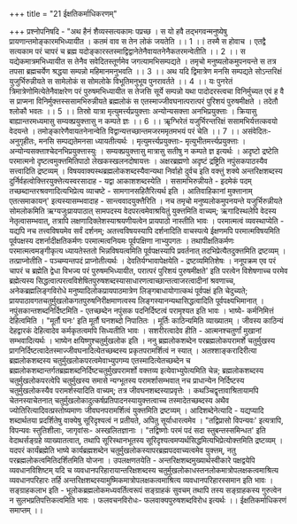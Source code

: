 +++
title = "21 ईक्षतिकर्माधिकरणम्"

+++
प्रश्नोपनिषदि - "अथ हैनं शैव्यस्सत्यकामः पप्रच्छ । स यो हवै तद्भगवन्मनुष्येषु प्रायणान्तमोङ्कारमभिध्यायीत । कतमं वाव स तेन लोकं जयतेति ।। 1 ।। तस्मै स होवाच । एतद्वै सत्यकाम परं चापरं च ब्रह्म यदोङ्कारस्तस्माद्विद्वानेतेनैवायतनेनैकतरमन्वेतीति ।। 2 ।। स यद्येकमात्रमभिध्यायीत स तेनैव सवेदितस्तूर्णमेव जगत्यामभिसम्पद्यते । तमृचो मनुष्यलोकमुपनयन्ते स तत्र तपसा ब्रह्मचर्येण श्रद्धया सम्पन्नो महिमानमनुभवति ।। 3 ।। अथ यदि द्विमात्रेण मनसि सम्पद्यते सोऽन्तरिक्षं युजुर्भिरुन्नीयते स सामेलोकं स सोमलोके विभूतिमनुभूय पुनरावर्तते ।। 4 ।। यः पुनरेतं त्रिमात्रेणोमित्येतेनैवाक्षरेण परं पुरुषमभिध्यायीत स तेजसि सूर्ये सम्पन्नो यथा पादोदरस्त्वचा विनिर्मुच्यत एवं ह वै स प्राप्मना विनिर्मुक्त्तस्ससामभिरुन्नीयते ब्रह्मलोकं स एतस्माज्जीवघनात्परात्परं पुरिशयं पुरुषमीक्षते । तदेतौ श्लोकौ भवतः ।। 5 ।। तिस्रो यात्रा मृत्युमर्त्त्यप्रयुक्त्ताः अन्योन्यसक्त्ता अनभिप्रयुक्त्ताः । क्रियासु बाह्यान्तरमध्यमासु सम्यक्प्रयुक्त्तासु न कम्पते ज्ञः ।। 6 ।। ऋृग्भिरेतं यजुर्भिरन्तरिक्षं ससामभिर्यत्तत्कवयो वेदयन्ते । तमोङ्कारेणैवायतनेनान्वेति विद्वान्यत्तच्छान्तमजरममृतमभयं परं चेति ।। 7 ।। असंवेदितः- अनुगृहीतः, मनसि सम्पद्यतेमनसा ध्यायतीत्यर्थः । मृत्युमर्त्त्यप्रयुक्त्ताः- मृत्युभीतमर्त्त्यप्रयुक्त्ताः । अन्योन्यसक्त्ताश्चेदनभिप्रयुक्त्तास्युः । सम्यक्प्रयुक्त्तासु मात्रासु सतीषु न कम्पते ज्ञ इत्यर्थः । अदृष्टो द्रष्टेति परमात्मनो दृष्टत्वमुक्त्तमितिपाठो लेखकस्खलनदोषायत्तः । अक्षरब्रह्मणो अदृष्टं द्रष्ट्रिति नपुंसकपाठस्यैव सत्त्वादिति द्रष्टव्यम् । विषयवाक्यस्थब्रह्मलोकशब्दस्यैवान्यथा निर्वाहो दुर्वच इति वक्त्तुं शक्ये अन्तरिक्षशब्दस्य दुर्निर्वहत्वोक्त्तिरयुक्त्तेत्यस्वरसादाह - यद्वा आकाशशब्दस्येति । ससामभिरुन्नीयते - इदमेकं पदम् तच्छब्दान्तरश्रवणादित्यभिप्रेत्य व्याचष्टे - सामगानसहितैरित्यर्थ इति । आतिवाहिकानां मुक्त्तानाम् एतत्समाकायन्' इत्यस्यासम्भवादाह - सान्त्ववादयुक्त्तैरिति । नच तमृचो मनुष्यलोकमुपनयन्ते यजुर्भिरुन्नीयते सोमलोकमिति ऋग्यजुःप्रायपाठात् सामपदस्य वेदपरत्वमेवाश्रयितुं युक्त्तमिति वाच्यम्; ऋगादिस्थलेपि वेदस्य नेतृत्वासम्भवात्, तत्रापि लक्षणादिक्लेशस्याश्रयणीयत्वेन प्रायपाठो नास्तीति भावः । परमात्मत्वं व्यवस्थाप्येति - यद्यपि नच तत्त्वविषयमेव सर्वं दर्शनम्; अतत्त्वविषयस्यापि दर्शनादिति वाचस्पत्ये ईक्षणमपि परमात्मविषयमिति पूर्वपक्षस्य दशर्नादीक्षतिकर्मणः परमात्मत्वनियमः पूर्वपक्षिणा नाभ्युपगतः । तथापीक्षतिकर्मणः परमात्मत्वमङ्गीकृत्य ध्यायतेस्ततो भिन्नविषयत्वमिति पूर्वपक्षस्यापि प्रवर्तनात् तदभिप्रेत्यैतदुक्त्तमिति द्रष्टव्यम् । तत्प्राप्नोतीति - पञ्चम्यन्तपदं प्राप्नोतीत्यर्थः । देवतिर्यग्भावापेक्षयेति - द्रष्टव्यमितिशेषः । ननूपक्रम एव परं चापरं च ब्रह्मेति द्वेधा विभज्य परं पुरुषमभिध्यायीत, परात्परं पुरिशयं पुरुषमीक्षते' इति परत्वेन विशेषणाच्च परमेव ब्रह्मेत्यस्य सिद्धत्वात्परत्वविशेषितपुरुषशब्दस्यासाधारणत्वाच्छान्तत्वाजरत्वादीनां श्रवणाच्च, अनेकब्रह्मलिङ्गविरोधे मनुष्यादिलोकप्रायपाठमात्रेण लिङ्गबाधायोगात्कथं पूर्वपक्षं इति चेदुच्यते; प्रायपाठावगतचतुर्मुखलोकगतपुरुषनिरीक्षमाणत्वस्य लिङ्गस्यानन्यथासिद्धत्वादिति पूर्वपक्ष्यभिमानात् । नपुंसकान्तशब्दनिर्दिष्टमिति - एतच्छब्देन नपुंसक पदनिर्दिष्टत्वं परामृश्यत इति भावः । भाष्ये- कर्मनिमित्तं देहित्वमिति । "मूर्तौ घनः' इति मूर्तौ घनशब्दो निपातितः । मूर्तिः काठिन्यमिति व्याख्यातम् । जीवस्य काठिन्यं देहद्वारकं देहित्वादेव कर्मकृतत्वमपि सिध्यतीति भावः । सशरीरत्वादेव हीति - आत्मनश्चतुर्णां मुखानां सम्भवादित्यर्थः । भाष्येन क्षयिष्णुश्चतुर्मुखलोक इति । ननु ब्रह्मलोकशब्देन परब्रह्मलोकपरामर्शे चतुर्मुखस्य प्रागनिर्दिष्टत्वादेतस्माज्जीवघनादित्येतच्छब्दस्य प्रकृतपरामर्शित्वं न स्यात् । अतश्शाङ्करादिरीत्या ब्रह्मलोकशब्दस्य चतुर्मुखलोकपरत्वमेवाभ्युपगम्य एतस्मादित्येतच्छब्देन च ब्रह्मलोकशब्दान्तर्गतब्रह्मशब्दनिर्दिष्टचतुर्मुखपरामर्शो वक्त्तव्य इत्येवाभ्युपेत्यमिति चेन्न; ब्रह्मलोकशब्दस्य चतुर्मुखलोकपरत्वेपि चतुर्मुखस्य समासे न्यग्भूतस्य परामर्शासम्भवात् नच प्राधान्येन निर्दिष्टस्य चतुर्मुखलोकस्यैव परामर्शस्यादिति वाच्यम्; तत्र जीवघनशब्दस्याप्रवृत्तेः । कथञ्चिद्वृत्तावाश्रितायामपि चेतनस्याचेतनात् चतुर्मुखलोकादुत्कर्षप्रतिपादनस्यायुक्त्तत्वाच्च तस्मादेतच्छब्दस्य अथैव ज्योतिरित्यादिवत्प्रस्तोष्यमाणः जीवघनपरामर्शित्वं युक्त्तमिति द्रष्टव्यम् । आदिशब्देनेत्यादि - यद्यप्यादि शब्दार्थतया प्रदर्शितेषु वाक्येषु सूरिदृश्यत्वं न प्रतीयते, अपितु सूर्याधारत्वमेव । "तद्विप्रासो विपन्यवः' इत्यत्रापि, विपन्यवः स्तुतिशीलाः, जागृवांसः- अस्खलितज्ञानाः । "तद्विष्णोः परमं पदं सदा स्तुबन्तस्समिन्धत' इति वेदाथर्सङ्ग्रहे व्याख्यातत्वात्, तथापि सूरिस्थानभूतस्य सूरिदृश्यत्वमप्यर्थसिद्धमित्यभिप्रेत्योक्त्तमिति द्रष्टव्यम् । यदपरं कार्यंब्रह्मेति भाष्ये कार्यब्रह्मशब्देन चतुर्मुखलोकस्यापरब्रह्मपदवाच्यत्वमेव युक्त्तम्, नतु परब्रह्मलोकत्वमितिदर्शितमिति योजना । उपलक्षणतयेति - अन्तरिक्षशब्दमुख्यार्थस्वीकारे पक्षद्वयेपि व्यवधानविशिष्टम् यदि च व्यवधानपरिहारायान्तरिक्षशब्दस्य चतुर्मुखलोकाधस्तनलोकमात्रोपलक्षकत्वमाश्रित्य व्यवधानपरिहारः तर्हि अन्तरिक्षशब्दस्यामुष्मिकमात्रोपलक्षकत्वमाश्रित्य व्यवधानपरिहारस्समान इति भावः । सङ्ग्राहकलाभ इति - भूलोकब्रह्मलोकमध्यवर्तित्वरूपं सङ्ग्राहकं सुवचम् तथापि तस्य सङ्ग्राहकस्य गुरुत्वेन न सुलभप्रतिपत्तिकत्वमिति भावः । फलवचनविरोधः- फलवाक्यपुरुषशब्दविरोध इत्यर्थः ।। ईक्षतिकर्माधिकरणं समाप्तम् ।।